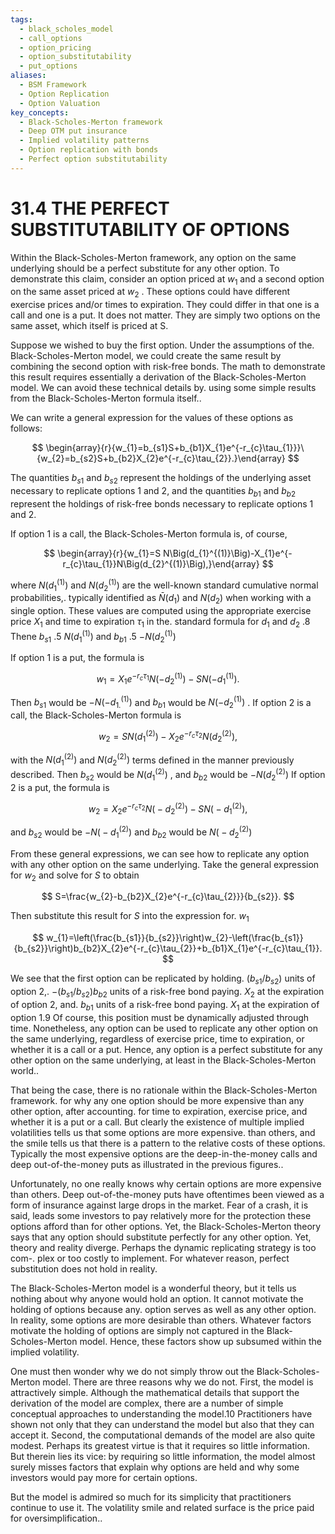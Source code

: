 ```yaml
---
tags:
  - black_scholes_model
  - call_options
  - option_pricing
  - option_substitutability
  - put_options
aliases:
  - BSM Framework
  - Option Replication
  - Option Valuation
key_concepts:
  - Black-Scholes-Merton framework
  - Deep OTM put insurance
  - Implied volatility patterns
  - Option replication with bonds
  - Perfect option substitutability
---
```


# 31.4 THE PERFECT SUBSTITUTABILITY OF OPTIONS

Within the Black-Scholes-Merton framework, any option on the same underlying should be a perfect substitute for any other option. To demonstrate this claim, consider an option priced at $w_{1}$ and a second option on the same asset priced at $w_{2}$ . These options could have different exercise prices and/or times to expiration. They could differ in that one is a call and one is a put. It does not matter. They are simply two options on the same asset, which itself is priced at S.

Suppose we wished to buy the first option. Under the assumptions of the. Black-Scholes-Merton model, we could create the same result by combining the second option with risk-free bonds. The math to demonstrate this result requires essentially a derivation of the Black-Scholes-Merton model. We can avoid these technical details by. using some simple results from the Black-Scholes-Merton formula itself..

We can write a general expression for the values of these options as follows:

$$
\begin{array}{r}{w_{1}=b_{s1}S+b_{b1}X_{1}e^{-r_{c}\tau_{1}}}\ {w_{2}=b_{s2}S+b_{b2}X_{2}e^{-r_{c}\tau_{2}}.}\end{array}
$$

The quantities $b_{s1}$ and $b_{s2}$ represent the holdings of the underlying asset necessary to replicate options 1 and 2, and the quantities $b_{b1}$ and $b_{b2}$ represent the holdings of risk-free bonds necessary to replicate options 1 and 2.

If option 1 is a call, the Black-Scholes-Merton formula is, of course,

$$
\begin{array}{r}{w_{1}=S N\Big(d_{1}^{(1)}\Big)-X_{1}e^{-r_{c}\tau_{1}}N\Big(d_{2}^{(1)}\Big),}\end{array}
$$

where $N(d_{1}^{(1)})$ and $N(d_{2}^{(1)})$ are the well-known standard cumulative normal probabilities,. typically identified as $\bar{N}(d_{1})$ and $N(d_{2})$ when working with a single option. These values are computed using the appropriate exercise price $X_{1}$ and time to expiration $\tau_{1}$ in the. standard formula for $d_{1}$ and $d_{2}$ .8 Thene $b_{s1}$ .5 $N(d_{1}^{(1)})$ and $b_{b1}$ .5 $-N(d_{2}^{(1)})$

If option 1 is a put, the formula is

$$
w_{1}=X_{1}e^{-r_{c}\tau_{1}}N\left(-d_{2}^{(1)}\right)-S N\left(-d_{1}^{(1)}\right).
$$

Then $b_{s1}$ would be $-N(-d_{1.}^{(1)})$ and $b_{b1}$ would be $N(-d_{2}^{(1)})$ . If option 2 is a call, the Black-Scholes-Merton formula is

$$
w_{2}=S N\Big(d_{1}^{(2)}\Big)-X_{2}e^{-r_{c}\tau_{2}}N\Big(d_{2}^{(2)}\Big),
$$

with the $N(d_{1}^{(2)})$ and $N(d_{2}^{(2)})$ terms defined in the manner previously described. Then $b_{s2}$ would be $N(d_{1}^{(2)})$ , and $b_{b2}$ would be $-N(d_{2}^{(2)})$ If option 2 is a put, the formula is

$$
w_{2}=X_{2}e^{-r_{c}\tau_{2}}N\Big(-d_{2}^{(2)}\Big)-S N\Big(-d_{1}^{(2)}\Big),
$$

and $b_{s2}$ would be $-N\bigg(-d_{1}^{(2)}\bigg)$ and $b_{b2}$ would be $N\bigg(-d_{2}^{(2)}\bigg)$

From these general expressions, we can see how to replicate any option with any other option on the same underlying. Take the general expression for $w_{2}$ and solve for $S$ to obtain

$$
S=\frac{w_{2}-b_{b2}X_{2}e^{-r_{c}\tau_{2}}}{b_{s2}}.
$$

Then substitute this result for $S$ into the expression for. $w_{1}$

$$
w_{1}=\left(\frac{b_{s1}}{b_{s2}}\right)w_{2}-\left(\frac{b_{s1}}{b_{s2}}\right)b_{b2}X_{2}e^{-r_{c}\tau_{2}}+b_{b1}X_{1}e^{-r_{c}\tau_{1}}.
$$

We see that the first option can be replicated by holding. $({b}_{s1}/{b}_{s2})$ units of option 2,. $-(b_{s1}/b_{s2})b_{b2}$ units of a risk-free bond paying. $X_{2}$ at the expiration of option 2, and. $b_{b1}$ units of a risk-free bond paying. $X_{1}$ at the expiration of option 1.9 Of course, this position must be dynamically adjusted through time. Nonetheless, any option can be used to replicate any other option on the same underlying, regardless of exercise price, time to expiration, or whether it is a call or a put. Hence, any option is a perfect substitute for any other option on the same underlying, at least in the Black-Scholes-Merton world..

That being the case, there is no rationale within the Black-Scholes-Merton framework. for why any one option should be more expensive than any other option, after accounting. for time to expiration, exercise price, and whether it is a put or a call. But clearly the existence of multiple implied volatilities tells us that some options are more expensive. than others, and the smile tells us that there is a pattern to the relative costs of these options. Typically the most expensive options are the deep-in-the-money calls and deep out-of-the-money puts as illustrated in the previous figures..

Unfortunately, no one really knows why certain options are more expensive than others. Deep out-of-the-money puts have oftentimes been viewed as a form of insurance against large drops in the market. Fear of a crash, it is said, leads some investors to pay relatively more for the protection these options afford than for other options. Yet, the Black-Scholes-Merton theory says that any option should substitute perfectly for any other option. Yet, theory and reality diverge. Perhaps the dynamic replicating strategy is too com-. plex or too costly to implement. For whatever reason, perfect substitution does not hold in reality.

The Black-Scholes-Merton model is a wonderful theory, but it tells us nothing about why anyone would hold an option. It cannot motivate the holding of options because any. option serves as well as any other option. In reality, some options are more desirable than others. Whatever factors motivate the holding of options are simply not captured in the Black-Scholes-Merton model. Hence, these factors show up subsumed within the implied volatility.

One must then wonder why we do not simply throw out the Black-Scholes-Merton model. There are three reasons why we do not. First, the model is attractively simple. Although the mathematical details that support the derivation of the model are complex, there are a number of simple conceptual approaches to understanding the model.10 Practitioners have shown not only that they can understand the model but also that they can accept it. Second, the computational demands of the model are also quite modest. Perhaps its greatest virtue is that it requires so little information. But therein lies its vice: by requiring so little information, the model almost surely misses factors that explain why options are held and why some investors would pay more for certain options.

But the model is admired so much for its simplicity that practitioners continue to use it. The volatility smile and related surface is the price paid for oversimplification..
